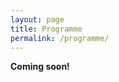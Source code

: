 ```yaml
---
layout: page
title: Programme
permalink: /programme/
---
```



<div class="alert alert-light" role="alert">
	<p class="lead mb-0">
		<strong>Coming soon!</strong>
	</p>
</div>

